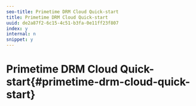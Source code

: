 ```yaml
---
seo-title: Primetime DRM Cloud Quick-start
title: Primetime DRM Cloud Quick-start
uuid: de2a87f2-6c15-4c51-b3fa-0e11ff23f807
index: y
internal: n
snippet: y
---
```


# Primetime DRM Cloud Quick-start{#primetime-drm-cloud-quick-start}

